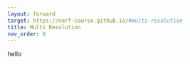```yaml
---
layout: forward
target: https://nerf-course.github.io/#multi-resolution
title: Multi Resolution
nav_order: 8
---
```

hello
